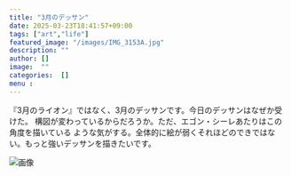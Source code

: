 ```yaml
---
title: "3月のデッサン"
date: 2025-03-23T18:41:57+09:00
tags: ["art","life"]
featured_image: "/images/IMG_3153A.jpg"
description: ""
author: []
image:  ""
categories:  []
menu :
---
```

『3月のライオン』ではなく、3月のデッサンです。今日のデッサンはなぜか受けた。
構図が変わっているからだろうか。ただ、エゴン・シーレあたりはこの角度を描いている
ような気がする。全体的に絵が弱くそれほどのできではない。もっと強いデッサンを描きたいです。

![画像](/images/IMG_3153A.jpg)
